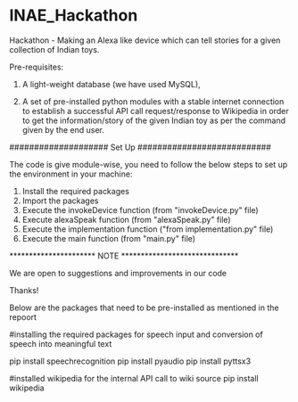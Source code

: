 # INAE_Hackathon
Hackathon - Making an Alexa like device which can tell stories for a given collection of Indian toys.

Pre-requisites: 

  1. A light-weight database (we have used MySQL), 

  2. A set of pre-installed python modules with a stable internet connection to establish a successful API call request/response to Wikipedia in order to get the              information/story of the given Indian toy as per the command given by the end user.


#################### Set Up ###########################

The code is give module-wise, you need to follow the below steps to set up the environment in your machine:

1. Install the required packages
2. Import the packages
3. Execute the invokeDevice function (from "invokeDevice.py" file)
4. Execute alexaSpeak function (from "alexaSpeak.py" file)
5. Execute the implementation function ("from implementation.py" file)
6. Execute the main function (from "main.py" file)

********************** NOTE ******************************

We are open to suggestions and improvements in our code

Thanks!




Below are the packages that need to be pre-installed as mentioned in the repoort

#installing the required packages for speech input and conversion of speech into meaningful text

pip install speechrecognition
pip install pyaudio
pip install pyttsx3

#installed wikipedia for the internal API call to wiki source
pip install wikipedia
